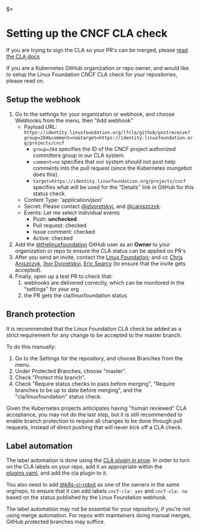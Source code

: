 $*
# Setting up the CNCF CLA check

If you are trying to sign the CLA so your PR's can be merged, please [read the
CLA docs](https://git.k8s.io/community/CLA.md)

If you are a Kubernetes GitHub organization or repo owner, and would like to
setup the Linux Foundation CNCF CLA check for your repositories, please read on.

## Setup the webhook

1. Go to the settings for your organization or webhook, and choose Webhooks from
   the menu, then "Add webhook"
    - Payload URL:
      `https://identity.linuxfoundation.org/lfcla/github/postreceive?group=284&comment=no&target=https://identity.linuxfoundation.org/projects/cncf`
      - `group=284` specifies the ID of the CNCF project authorized committers
        group in our CLA system.
      - `comment=no` specifies that our system should not post help comments
        into the pull request (since the Kubernetes mungebot does this).
      - `target=https://identity.linuxfoundation.org/projects/cncf` specifies
        what will be used for the "Details" link in GitHub for this status
        check.
    - Content Type: 'application/json'
    - Secret: Please contact [@idvoretskyi](mailto:ihor@cncf.io), and
      [@caniszczyk](mailto:caniszczyk@linuxfoundation.org).
    - Events: Let me select individual events
      - Push: **unchecked**
      - Pull request: checked
      - Issue comment: checked
      - Active: checked
1. Add the [@thelinuxfoundation](https://github.com/thelinuxfoundation) GitHub
user as an **Owner** to your organization or repo to ensure the CLA status can
be applied on PR's
1. After you send an invite, contact the [Linux
Foundation](mailto:helpdesk@rt.linuxfoundation.org); and cc [Chris
Aniszczyk](mailto:caniszczyk@linuxfoundation.org), [Ihor
Dvoretskyi](mailto:ihor@cncf.io), [Eric Searcy](mailto:eric@linuxfoundation.org)
(to ensure that the invite gets accepted).
1. Finally, open up a test PR to check that:
    1. webhooks are delivered correctly, which can be monitored in the
      “settings” for your org
    1. the PR gets the cla/linuxfoundation status

## Branch protection

It is recommended that the Linux Foundation CLA check be added as a strict
requirement for any change to be accepted to the master branch.

To do this manually:

1. Go to the Settings for the repository, and choose Branches from the menu.
1. Under Protected Branches, choose "master".
1. Check "Protect this branch".
1. Check "Require status checks to pass before merging", "Require branches to be
up to date before merging", and the "cla/linuxfoundation" status check.

Given the Kubernetes projects anticipates having "human reviewed" CLA
acceptance, you may not do the last step, but it is still recommended to enable
branch protection to require all changes to be done through pull requests,
instead of direct pushing that will never kick off a CLA check.

## Label automation

The label automation is done using the [CLA plugin in
prow](https://git.k8s.io/test-infra/prow/plugins/cla).  In order to turn on the
CLA labels on your repo, add it as appropriate within the
[plugins.yaml](https://git.k8s.io/test-infra/prow/plugins.yaml), and add the cla
plugin to it.

You also need to add [@k8s-ci-robot](https://github.com/k8s-ci-robot) as one of
the owners in the same org/repo, to ensure that it can add labels `cncf-cla:
yes` and `cncf-cla: no` based on the status published by the Linux Foundation
webhook.

The label automation may not be essential for your repository, if you’re not
using merge automation. For repos with maintainers doing manual merges, GitHub
protected branches may suffice.
